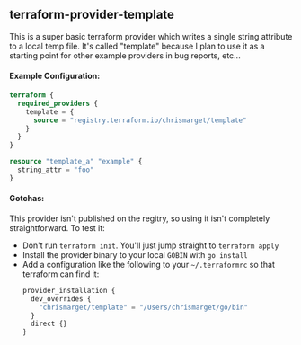 ## terraform-provider-template

This is a super basic terraform provider which writes a single string attribute
to a local temp file. It's called "template" because I plan to use it as a
starting point for other example providers in bug reports, etc...

#### Example Configuration:
```terraform
terraform {
  required_providers {
    template = {
      source = "registry.terraform.io/chrismarget/template"
    }
  }
}

resource "template_a" "example" {
  string_attr = "foo"
}
```

#### Gotchas:
This provider isn't published on the regitry, so using it isn't completely
straightforward. To test it:
- Don't run `terraform init`. You'll just jump straight to `terraform apply`
- Install the provider binary to your local `GOBIN` with `go install`
- Add a configuration like the following to your `~/.terraformrc` so that terraform can find it:
  ```terraform
  provider_installation {
    dev_overrides {
      "chrismarget/template" = "/Users/chrismarget/go/bin"
    }
    direct {}
  }
  ```